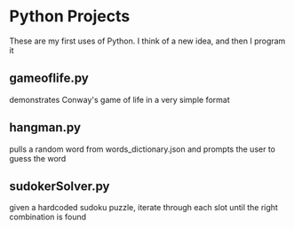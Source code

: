 # Python Projects
These are my first uses of Python.
I think of a new idea, and then I program it
 ## gameoflife.py 
 demonstrates Conway's game of life in a very simple format
 ## hangman.py
 pulls a random word from words_dictionary.json and prompts
 the user to guess the word
 ## sudokerSolver.py
 given a hardcoded sudoku puzzle, iterate through each slot
 until the right combination is found

